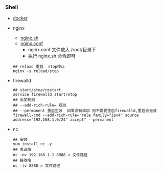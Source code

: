 ### Shell

- [docker](./docker.md)

- nginx

  - [nginx.sh](./nginx/nginx.sh)
  - [nginx.conf](./nginx/nginx.conf) 
    - nginx.conf 文件放入 /root/目录下
    - 执行 nginx.sh 命令即可
  
  ~~~ shell
  ## reload 重启  stop停止
  nginx -s reload/stop
  ~~~
  
- firewalld

  ~~~ shell
  ## start/stop/restart
  service firewalld start/stop
  ## 添加规则
  ## --add-rich-rule= 规则
  ## --permanent 重启生效  如果没有添加 则不需要重启firewalld,重启会无效
  firewall-cmd --add-rich-rule="rule family="ipv4" source address="192.168.1.0/24" accept" --permanent
  ~~~

- nc 

  ~~~ shell
  ## 安装
  yum install nc -y
  ## 发送端
  nc -nv 192.168.1.1 8888 < 文件路径
  ## 接收端
  nc -lv 8888 > 文件路径
  ~~~

  

